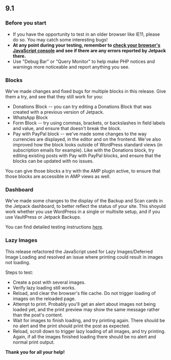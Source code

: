 ## 9.1

### Before you start

- If you have the opportunity to test in an older browser like IE11, please do so. You may catch some interesting bugs!
- **At any point during your testing, remember to [check your browser's JavaScript console](https://codex.wordpress.org/Using_Your_Browser_to_Diagnose_JavaScript_Errors#Step_3:_Diagnosis) and see if there are any errors reported by Jetpack there.**
- Use "Debug Bar" or "Query Monitor" to help make PHP notices and warnings more noticeable and report anything you see.

### Blocks

We've made changes and fixed bugs for multiple blocks in this release. Give them a try, and see that they still work for you:

- Donations Block -- you can try editing a Donations Block that was created with a previous version of Jetpack.
- WhatsApp Block
- Form Block -- try using commas, brackets, or backslashes in field labels and value, and ensure that doesn't break the block.
- Pay with PayPal block -- we've made some changes to the way currencies are displayed, in the editor and on the frontend. We've also improved how the block looks outside of WordPress standard views (in subscription emails for example). Like with the Donations block, try editing existing posts with Pay with PayPal blocks, and ensure that the blocks can be updated with no issues.

You can give those blocks a try with the AMP plugin active, to ensure that those blocks are accessible in AMP views as well.

### Dashboard

We've made some changes to the display of the Backup and Scan cards in the Jetpack dashboard, to better reflect the status of your site. This shoyuld work whether you use WordPress in a single or multisite setup, and if you use VaultPress or Jetpack Backups.

You can find detailed testing instructions [here](https://github.com/Automattic/jetpack/pull/17288).

### Lazy Images

This release refactored the JavaScript used for Lazy Images/Deferred Image Loading and resolved an issue where printing could result
in images not loading.

Steps to test:
- Create a post with several images.
- Verify lazy loading still works.
- Reload, and clear the browser's file cache. Do not trigger loading of images on the reloaded page.
- Attempt to print. Probably you'll get an alert about images not being loaded yet, and the print preview may show the same message rather than the post's content.
- Wait for images to finish loading, and try printing again. There should be no alert and the print should print the post as expected.
- Reload, scroll down to trigger lazy loading of all images, and try printing. Again, if all the images finished loading there should be no alert and normal print output.

**Thank you for all your help!**
